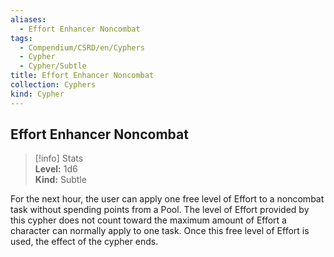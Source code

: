 ```yaml
---
aliases:
  - Effort Enhancer Noncombat
tags:
  - Compendium/CSRD/en/Cyphers
  - Cypher
  - Cypher/Subtle
title: Effort Enhancer Noncombat
collection: Cyphers
kind: Cypher
---
```

## Effort Enhancer Noncombat  
>[!info] Stats  
> **Level:** 1d6  
> **Kind:** Subtle
  
For the next hour, the user can apply one free level of Effort to a noncombat task without spending points from a Pool. The level of Effort provided by this cypher does not count toward the maximum amount of Effort a character can normally apply to one task. Once this free level of Effort is used, the effect of the cypher ends.
